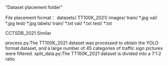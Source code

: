 "Dataset placement folder"

File placement format：
datasets/
  TT100K_2021/
          images/
              train/
                  *.jpg
              val/
                  *.jpg
              test/
                  *.jpg
          labels/
              train/
                  *.txt
              val/
                  *.txt
              test/
                  *.txt

CCTSDB_2021 Similar


process.py:The TT100K_2021 dataset was processed to obtain the YOLO format dataset, and a large number of 45 categories of traffic sign pictures were filtered.
split_data.py:The TT100K_2021 dataset is divided into a 7:1:2 ratio
